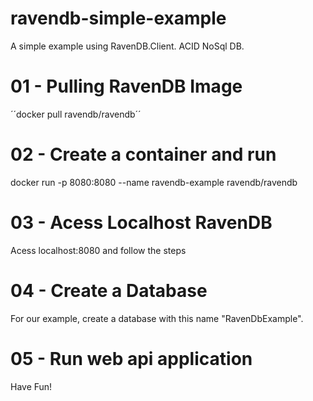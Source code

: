 # ravendb-simple-example
A simple example using RavenDB.Client. ACID NoSql DB.

# 01 - Pulling RavenDB Image
´´docker pull ravendb/ravendb´´

# 02 - Create a container and run
docker run -p 8080:8080 --name ravendb-example ravendb/ravendb

# 03 - Acess Localhost RavenDB
Acess localhost:8080 and follow the steps

# 04 - Create a Database
For our example, create a database with this name "RavenDbExample".

# 05 - Run web api application
Have Fun!
